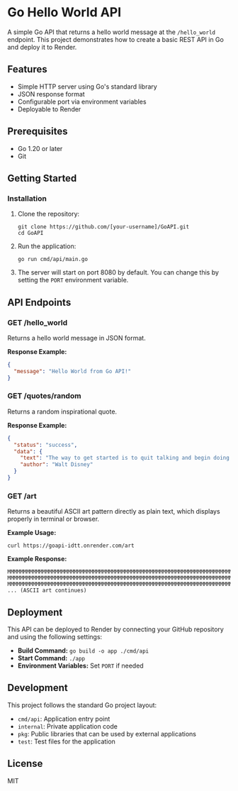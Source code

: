 # Go Hello World API

A simple Go API that returns a hello world message at the `/hello_world` endpoint. This project demonstrates how to create a basic REST API in Go and deploy it to Render.

## Features

- Simple HTTP server using Go's standard library
- JSON response format
- Configurable port via environment variables
- Deployable to Render

## Prerequisites

- Go 1.20 or later
- Git

## Getting Started

### Installation

1. Clone the repository:
   ```
   git clone https://github.com/[your-username]/GoAPI.git
   cd GoAPI
   ```

2. Run the application:
   ```
   go run cmd/api/main.go
   ```

3. The server will start on port 8080 by default. You can change this by setting the `PORT` environment variable.

## API Endpoints

### GET /hello_world

Returns a hello world message in JSON format.

**Response Example:**

```json
{
  "message": "Hello World from Go API!"
}
```

### GET /quotes/random

Returns a random inspirational quote.

**Response Example:**

```json
{
  "status": "success",
  "data": {
    "text": "The way to get started is to quit talking and begin doing.",
    "author": "Walt Disney"
  }
}
```

### GET /art

Returns a beautiful ASCII art pattern directly as plain text, which displays properly in terminal or browser.

**Example Usage:**
```
curl https://goapi-idtt.onrender.com/art
```

**Example Response:**
```
MMMMMMMMMMMMMMMMMMMMMMMMMMMMMMMMMMMMMMMMMMMMMMMMMMMMMMMMMMMMMMMMMMMMMMMM
MMMMMMMMMMMMMMMMMMMMMMMMMMMMMMMMMMMMMMMMMMMMMMMMMMMMMMMMMMMMMMMMMMMMMMMM
MMMMMMMMMMMMMMMMMMMMMMMMMMMMMMMMMMMMMMMMMMMMMMMMMMMMMMMMMMMMMMMMMMMMMMMM
... (ASCII art continues)
```

## Deployment

This API can be deployed to Render by connecting your GitHub repository and using the following settings:

- **Build Command:** `go build -o app ./cmd/api`
- **Start Command:** `./app`
- **Environment Variables:** Set `PORT` if needed

## Development

This project follows the standard Go project layout:

- `cmd/api`: Application entry point
- `internal`: Private application code
- `pkg`: Public libraries that can be used by external applications
- `test`: Test files for the application

## License

MIT 